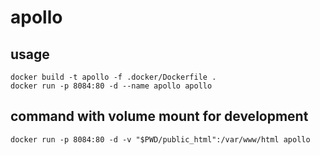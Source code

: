 # apollo

## usage
```shell script
docker build -t apollo -f .docker/Dockerfile .
docker run -p 8084:80 -d --name apollo apollo 
```

## command with volume mount for development
```shell script
docker run -p 8084:80 -d -v "$PWD/public_html":/var/www/html apollo
```
